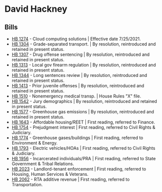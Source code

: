 # David Hackney
## Bills
* [HB 1274](/bill/2021-22/hb/1274/) - Cloud computing solutions | Effective date 7/25/2021.
* [HB 1304](/bill/2021-22/hb/1304/) - Grade-separated transport. | By resolution, reintroduced and retained in present status.
* [HB 1307](/bill/2021-22/hb/1307/) - Drug offense sentencing | By resolution, reintroduced and retained in present status.
* [HB 1313](/bill/2021-22/hb/1313/) - Local gov firearm regulation | By resolution, reintroduced and retained in present status.
* [HB 1344](/bill/2021-22/hb/1344/) - Long sentences review | By resolution, reintroduced and retained in present status.
* [HB 1413](/bill/2021-22/hb/1413/) - Prior juvenile offenses | By resolution, reintroduced and retained in present status.
* [HB 1510](/bill/2021-22/hb/1510/) - Nonemergency medical transp. | House Rules "X" file.
* [HB 1542](/bill/2021-22/hb/1542/) - Jury demographics | By resolution, reintroduced and retained in present status.
* [HB 1577](/bill/2021-22/hb/1577/) - Greenhouse gas emissions | By resolution, reintroduced and retained in present status.
* [HB 1643](/bill/2021-22/hb/1643/) - Affordable housing/REET | First reading, referred to Finance.
* [HB 1754](/bill/2021-22/hb/1754/) - Prejudgment interest | First reading, referred to Civil Rights & Judiciary.
* [HB 1774](/bill/2021-22/hb/1774/) - Greenhouse gases/buildings | First reading, referred to Environment & Energy.
* [HB 1793](/bill/2021-22/hb/1793/) - Electric vehicles/HOAs | First reading, referred to Civil Rights & Judiciary.
* [HB 1956](/bill/2021-22/hb/1956/) - Incarcerated individuals/PRA | First reading, referred to State Government & Tribal Relations.
* [HB 2023](/bill/2021-22/hb/2023/) - Landlord-tenant enforcement | First reading, referred to Housing, Human Services & Veterans.
* [HB 2062](/bill/2021-22/hb/2062/) - RTA additive revenue | First reading, referred to Transportation.
